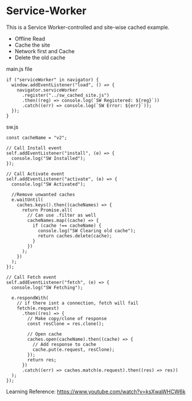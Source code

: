 # Service-Worker
 
This is a Service Worker-controlled and site-wise cached example.

* Offline Read
* Cache the site
* Network first and Cache
* Delete the old cache

main.js file
```
if ("serviceWorker" in navigator) {
  window.addEventListener("load", () => {
    navigator.serviceWorker
      .register("../sw_cached_site.js")
      .then((reg) => console.log(`SW Registered: ${reg}`))
      .catch((err) => console.log(`SW Error: ${err}`));
  });
}

```

sw.js
```
const cacheName = "v2";

// Call Install event
self.addEventListener("install", (e) => {
  console.log("SW Installed");
});

// Call Activate event
self.addEventListener("activate", (e) => {
  console.log("SW Activated");

  //Remove unwanted caches
  e.waitUntil(
    caches.keys().then((cacheNames) => {
      return Promise.all(
        // Can use .filter as well
        cacheNames.map((cache) => {
          if (cache !== cacheName) {
            console.log("SW Clearing old cache");
            return caches.delete(cache);
          }
        })
      );
    })
  );
});

// Call Fetch event
self.addEventListener("fetch", (e) => {
  console.log("SW Fetching");

  e.respondWith(
    // if there isnt a connection, fetch will fail
    fetch(e.request)
      .then((res) => {
        // Make copy/clone of response
        const resClone = res.clone();

        // Open cache
        caches.open(cacheName).then((cache) => {
          // Add response to cache
          cache.put(e.request, resClone);
        });
        return res;
      })
      .catch((err) => caches.match(e.request).then((res) => res))
  );
});

```

Learning Reference: https://www.youtube.com/watch?v=ksXwaWHCW6k
